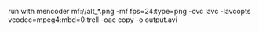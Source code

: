 run with mencoder mf://alt_*.png -mf fps=24:type=png -ovc lavc -lavcopts vcodec=mpeg4:mbd=0:trell -oac copy -o output.avi
